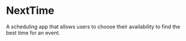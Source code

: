 # NextTime
A scheduling app that allows users to choose their availability to find the best time for an event.
